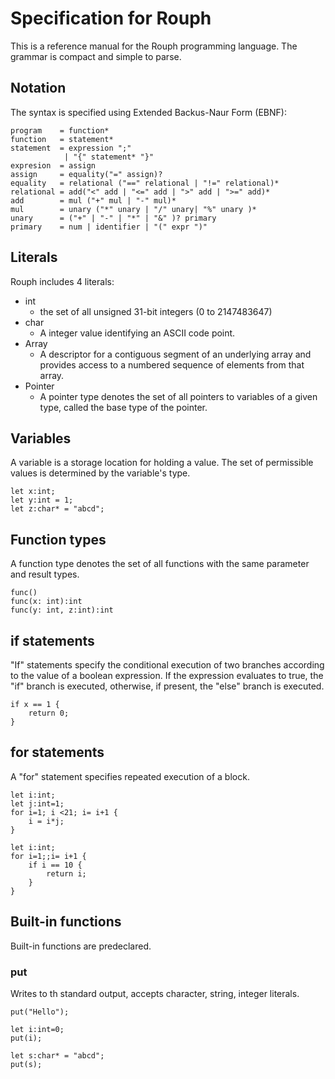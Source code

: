 # Specification for Rouph
 This is a reference manual for the Rouph programming language.
 The grammar is compact and simple to parse.

## Notation

The syntax is specified using Extended Backus-Naur Form (EBNF):

```
program    = function*
function   = statement*
statement  = expression ";"
            | "{" statement* "}"
expresion  = assign
assign     = equality("=" assign)?
equality   = relational ("==" relational | "!=" relational)*
relational = add("<" add | "<=" add | ">" add | ">=" add)*
add        = mul ("+" mul | "-" mul)*
mul        = unary ("*" unary | "/" unary| "%" unary )*
unary      = ("+" | "-" | "*" | "&" )? primary
primary    = num | identifier | "(" expr ")"
```
## Literals
Rouph includes 4 literals:
- int
    -  the set of all unsigned 31-bit integers (0 to 2147483647)
- char
    - A integer value identifying an ASCII code point. 
- Array
    - A descriptor for a contiguous segment of an underlying array and provides access to a numbered sequence of elements from that array. 
- Pointer
    - A pointer type denotes the set of all pointers to variables of a given type, called the base type of the pointer. 
## Variables
A variable is a storage location for holding a value. The set of permissible values is determined by the variable's type. 

```
let x:int;
let y:int = 1;
let z:char* = "abcd";
```

## Function types
A function type denotes the set of all functions with the same parameter and result types. 

```
func()
func(x: int):int
func(y: int, z:int):int
```

## if statements
"If" statements specify the conditional execution of two branches according to the value of a boolean expression. If the expression evaluates to true, the "if" branch is executed, otherwise, if present, the "else" branch is executed. 

```
if x == 1 {
    return 0;
}
```
## for statements
A "for" statement specifies repeated execution of a block.

```
let i:int;
let j:int=1;
for i=1; i <21; i= i+1 {
    i = i*j;
}
```

```
let i:int;
for i=1;;i= i+1 {
    if i == 10 {
        return i;
    }
}
```
## Built-in functions
Built-in functions are predeclared. 
### put
Writes to th standard output, accepts character, string, integer literals.
```
put("Hello");
```
```
let i:int=0;
put(i);
```
```
let s:char* = "abcd";
put(s);
```